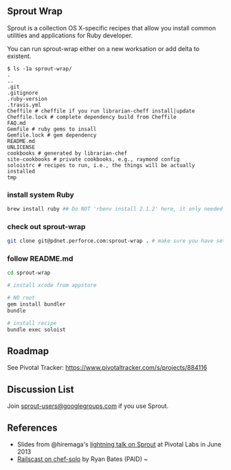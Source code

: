 ## Sprout Wrap
Sprout is a collection OS X-specific recipes that allow you install common utilities and applications for Ruby developer.

You can run sprout-wrap either on a new worksation or add delta to existent.

```
$ ls -1a sprout-wrap/
.
..
.git
.gitignore
.ruby-version
.travis.yml
Cheffile # cheffile if you run librarian-cheff install|update
Cheffile.lock # complete dependency build from Cheffile
FAQ.md
Gemfile # ruby gems to insall
Gemfile.lock # gem dependency
README.md
UNLICENSE
cookbooks # generated by librarian-chef
site-cookbooks # private cookbooks, e.g., raymond config
soloistrc # recipes to run, i.e., the things will be actually installed
tmp
```

### install system Ruby
```bash
brew install ruby ## Do NOT 'rbenv install 2.1.2' here, it only needed by sprout
```

### check out sprout-wrap
```bash
git clone git@pdnet.perforce.com:sprout-wrap . # make sure you have setup the key
```
### follow README.md
```bash
cd sprout-wrap

# install xcode from appstore

# NO root
gem install bundler
bundle

# install recipe
bundle exec soloist

```

## Roadmap

See Pivotal Tracker: https://www.pivotaltracker.com/s/projects/884116

## Discussion List

  Join [sprout-users@googlegroups.com](https://groups.google.com/forum/#!forum/sprout-users) if you use Sprout.

## References

* Slides from @hiremaga's [lightning talk on Sprout](http://sprout-talk.cfapps.io/) at Pivotal Labs in June 2013
* [Railscast on chef-solo](http://railscasts.com/episodes/339-chef-solo-basics) by Ryan Bates (PAID)
~                                                                                                     
